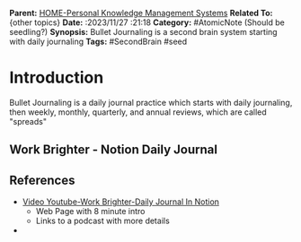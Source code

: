 **Parent:** [HOME-Personal Knowledge Management Systems](../HOME-Personal%20Knowledge%20Management%20Systems.md)
**Related To:** {other topics}
**Date:** :2023/11/27 :21:18
**Category:** #AtomicNote   (Should be seedling?)
**Synopsis:** Bullet Journaling is a second brain system starting with daily journaling
**Tags:** #SecondBrain #seed 


# Introduction
Bullet Journaling is a daily journal practice which starts with daily journaling, then weekly, monthly, quarterly, and annual reviews, which are called "spreads"

## Work Brighter - Notion Daily Journal

## References
* [Video Youtube-Work Brighter-Daily Journal In Notion](https://workbrighter.co/notion-daily-journaling/)
	* Web Page with 8 minute intro
	* Links to a podcast with more details
*
